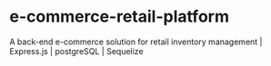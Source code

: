 # e-commerce-retail-platform
A back-end e-commerce solution for retail inventory management | Express.js | postgreSQL | Sequelize
